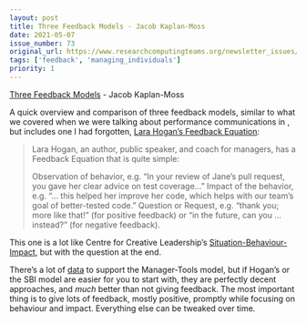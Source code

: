 ```yaml
---
layout: post
title: Three Feedback Models - Jacob Kaplan-Moss
date: 2021-05-07
issue_number: 73
original_url: https://www.researchcomputingteams.org/newsletter_issues/0073
tags: ['feedback', 'managing_individuals']
priority: 1
---
```


<!-- markdownlint-disable MD033 -->
<!-- markdownlint-disable MD041 -->
<!-- markdownlint-disable MD049 -->

[Three Feedback Models](https://jacobian.org/2021/apr/22/three-feedback-models/) - Jacob Kaplan-Moss

A quick overview and comparison of three feedback models, similar to what we covered when we were talking about performance communications in , but includes one I had forgotten, [Lara Hogan’s Feedback Equation](https://larahogan.me/blog/feedback-equation/):

> Lara Hogan, an author, public speaker, and coach for managers, has a Feedback Equation that is quite simple:
>
> Observation of behavior, e.g. “In your review of Jane’s pull request, you gave her clear advice on test coverage…”
> Impact of the behavior, e.g. “… this helped her improve her code, which helps with our team’s goal of better-tested code.”
> Question or Request, e.g. “thank you; more like that!” (for positive feedback) or “in the future, can you … instead?” (for negative feedback).

This one is a lot like Centre for Creative Leadership’s [Situation-Behaviour-Impact](https://www.ccl.org/articles/leading-effectively-articles/closing-the-gap-between-intent-vs-impact-sbii/), but with the question at the end.

There’s a lot of [data](https://www.manager-tools.com/2021/03/manager-tools-data-feedback-part-1) to support the Manager-Tools model, but if Hogan’s or the SBI model are easier for you to start with, they are perfectly decent approaches, and *much* better than not giving feedback.  The most important thing is to give lots of feedback, mostly positive, promptly while focusing on behaviour and impact.  Everything else can be tweaked over time.